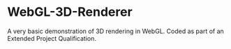 # WebGL-3D-Renderer
A very basic demonstration of 3D rendering in WebGL. Coded as part of an Extended Project Qualification.
